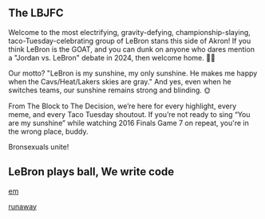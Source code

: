 ## The LBJFC

Welcome to the most electrifying, gravity-defying, championship-slaying, taco-Tuesday-celebrating group of LeBron stans this side of Akron! If you think LeBron is the GOAT, and you can dunk on anyone who dares mention a "Jordan vs. LeBron" debate in 2024, then welcome home. 🌮👑

Our motto? "LeBron is my sunshine, my only sunshine. He makes me happy when the Cavs/Heat/Lakers skies are gray." And yes, even when he switches teams, our sunshine remains strong and blinding. 🌞

From The Block to The Decision, we’re here for every highlight, every meme, and every Taco Tuesday shoutout. If you’re not ready to sing “You are my sunshine” while watching 2016 Finals Game 7 on repeat, you're in the wrong place, buddy.

Bronsexuals unite!

<frame src="https://giphy.com/embed/l0ExeE3E8SLsVwSCA" width="480" height="254" style="" frameBorder="0" class="giphy-embed" allowFullScreen></iframe>

## LeBron plays ball, We write code

[em](https://github.com/LeBron-James-Fan-Club/em_language)

[runaway](https://github.com/LeBron-James-Fan-Club/Runaway)

